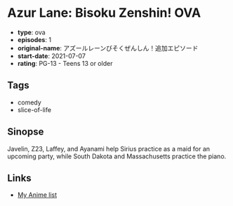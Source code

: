 # Azur Lane: Bisoku Zenshin! OVA

-   **type**: ova
-   **episodes**: 1
-   **original-name**: アズールレーンびそくぜんしん！追加エピソード
-   **start-date**: 2021-07-07
-   **rating**: PG-13 - Teens 13 or older

## Tags

-   comedy
-   slice-of-life

## Sinopse

Javelin, Z23, Laffey, and Ayanami help Sirius practice as a maid for an upcoming party, while South Dakota and Massachusetts practice the piano.

## Links

-   [My Anime list](https://myanimelist.net/anime/49487/Azur_Lane__Bisoku_Zenshin_OVA)
